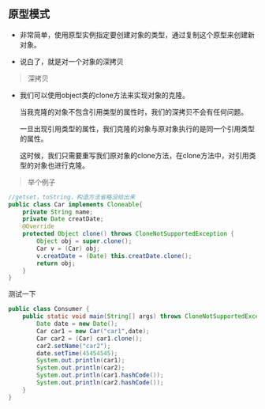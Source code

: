 ## 原型模式

* 非常简单，使用原型实例指定要创建对象的类型，通过复制这个原型来创建新对象。



* 说白了，就是对一个对象的深拷贝





> 深拷贝

* 我们可以使用object类的clone方法来实现对象的克隆。

  当我克隆的对象不包含引用类型的属性时，我们的深拷贝不会有任何问题。

  一旦出现引用类型的属性，我们克隆的对象与原对象执行的是同一个引用类型的属性。

  这时候，我们只需要重写我们原对象的clone方法，在clone方法中，对引用类型的对象也进行克隆。





> 举个例子

```java
//getset，toString，构造方法省略没给出来
public class Car implements Cloneable{
    private String name;
    private Date creatDate;
    @Override
    protected Object clone() throws CloneNotSupportedException {
        Object obj = super.clone();
        Car v = (Car) obj;
        v.creatDate = (Date) this.creatDate.clone();
        return obj;
    }
}
```

测试一下

```java
public class Consumer {
    public static void main(String[] args) throws CloneNotSupportedException {
        Date date = new Date();
        Car car1 = new Car("car1",date);
        Car car2 = (Car) car1.clone();
        car2.setName("car2");
        date.setTime(45454545);
        System.out.println(car1);
        System.out.println(car2);
        System.out.println(car1.hashCode());
        System.out.println(car2.hashCode());
    }
}
```

